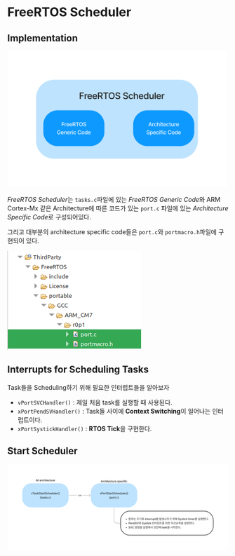 # FreeRTOS Scheduler

## Implementation

<img src="./resources/scheduler_imple.jpg" width="500">

*FreeRTOS Scheduler*는 `tasks.c`파일에 있는 *FreeRTOS Generic Code*와 ARM Cortex-Mx 같은 Architecture에 따른 코드가 있는 `port.c` 파일에 있는 *Architecture Specific Code*로 구성되어있다.

그리고 대부분의 architecture specific code들은 `port.c`와 `portmacro.h`파일에 구현되어 있다.

<img src="./resources/arch_specific_codes.png">

## Interrupts for Scheduling Tasks

Task들을 Scheduling하기 위해 필요한 인터럽트들을 알아보자

- `vPortSVCHandler()` : 제일 처음 task를 실행할 때 사용된다.
- `xPortPendSVHandler()` : Task들 사이에 **Context Switching**이 일어나는 인터럽트이다.
- `xPortSystickHandler()` : **RTOS Tick**을 구현한다.

## Start Scheduler

<img src="./resources/start_scheduler.jpg">
